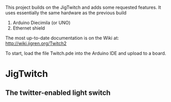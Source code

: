 This project builds on the JigTwitch and adds some requested features.
It uses essentially the same hardware as the previous build
1) Arduino  Diecimila (or UNO)
2) Ethernet shield

The most up-to-date documentation is on the Wiki at:
http://wiki.jigren.org/Twitch2

To start, load the file Twitch.pde into the Arduino IDE and upload to a board.

# JigTwitch
## The twitter-enabled light switch